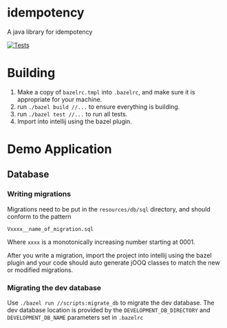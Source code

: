 # idempotency
A java library for idempotency

[![Tests](https://github.com/weksler/idempotency/actions/workflows/main.yml/badge.svg)](https://github.com/weksler/idempotency/actions/workflows/main.yml)

# Building
1. Make a copy of `bazelrc.tmpl` into `.bazelrc`, and make sure it is appropriate for your machine.
2. run `./bazel build //...` to ensure everything is building.
3. run `./bazel test //...` to run all tests.
4. Import into intellij using the bazel plugin.

# Demo Application
## Database
### Writing migrations
Migrations need to be put in the `resources/db/sql` directory,
and should conform to the pattern
```
Vxxxx__name_of_migration.sql
```
Where `xxxx` is a monotonically increasing number starting at 0001.

After you write a migration, import the project into intellij using the bazel
plugin and your code should auto generate jOOQ classes to match the new or modified migrations.

### Migrating the dev database
Use ` ./bazel run //scripts:migrate_db ` to migrate the dev database.
The dev database location is provided by the `DEVELOPMENT_DB_DIRECTORY`
and `DEVELOPMENT_DB_NAME` parameters set in `.bazelrc`
